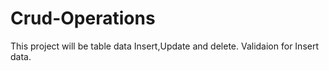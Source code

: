 # Crud-Operations
This project will be table data Insert,Update and delete.
Validaion for Insert data.  
